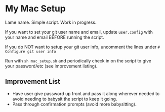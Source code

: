 # My Mac Setup
Lame name. Simple script. Work in progress.

If you want to set your git user name and email, update `user.config` with your name and email BEFORE running the script.

If you do NOT want to setup your git user info, uncomment the lines under `# Configure git user info`

Run with `sh mac_setup.sh` and periodically check in on the script to give your password/etc (see improvement listing).

## Improvement List

- Have user give password up front and pass it along wherever needed to avoid needing to babysit the script to keep it going.
- Pass through confirmation prompts (avoid more babysitting).